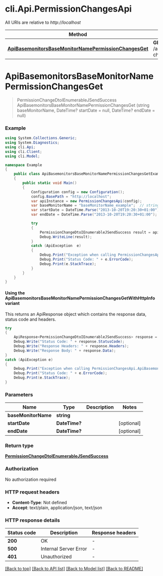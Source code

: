 # cli.Api.PermissionChangesApi

All URIs are relative to *http://localhost*

| Method | HTTP request | Description |
|--------|--------------|-------------|
| [**ApiBasemonitorsBaseMonitorNamePermissionChangesGet**](PermissionChangesApi.md#apibasemonitorsbasemonitornamepermissionchangesget) | **GET** /api/basemonitors/{baseMonitorName}/permission-changes |  |

<a id="apibasemonitorsbasemonitornamepermissionchangesget"></a>
# **ApiBasemonitorsBaseMonitorNamePermissionChangesGet**
> PermissionChangeDtoIEnumerableJSendSuccess ApiBasemonitorsBaseMonitorNamePermissionChangesGet (string baseMonitorName, DateTime? startDate = null, DateTime? endDate = null)



### Example
```csharp
using System.Collections.Generic;
using System.Diagnostics;
using cli.Api;
using cli.Client;
using cli.Model;

namespace Example
{
    public class ApiBasemonitorsBaseMonitorNamePermissionChangesGetExample
    {
        public static void Main()
        {
            Configuration config = new Configuration();
            config.BasePath = "http://localhost";
            var apiInstance = new PermissionChangesApi(config);
            var baseMonitorName = "baseMonitorName_example";  // string | 
            var startDate = DateTime.Parse("2013-10-20T19:20:30+01:00");  // DateTime? |  (optional) 
            var endDate = DateTime.Parse("2013-10-20T19:20:30+01:00");  // DateTime? |  (optional) 

            try
            {
                PermissionChangeDtoIEnumerableJSendSuccess result = apiInstance.ApiBasemonitorsBaseMonitorNamePermissionChangesGet(baseMonitorName, startDate, endDate);
                Debug.WriteLine(result);
            }
            catch (ApiException  e)
            {
                Debug.Print("Exception when calling PermissionChangesApi.ApiBasemonitorsBaseMonitorNamePermissionChangesGet: " + e.Message);
                Debug.Print("Status Code: " + e.ErrorCode);
                Debug.Print(e.StackTrace);
            }
        }
    }
}
```

#### Using the ApiBasemonitorsBaseMonitorNamePermissionChangesGetWithHttpInfo variant
This returns an ApiResponse object which contains the response data, status code and headers.

```csharp
try
{
    ApiResponse<PermissionChangeDtoIEnumerableJSendSuccess> response = apiInstance.ApiBasemonitorsBaseMonitorNamePermissionChangesGetWithHttpInfo(baseMonitorName, startDate, endDate);
    Debug.Write("Status Code: " + response.StatusCode);
    Debug.Write("Response Headers: " + response.Headers);
    Debug.Write("Response Body: " + response.Data);
}
catch (ApiException e)
{
    Debug.Print("Exception when calling PermissionChangesApi.ApiBasemonitorsBaseMonitorNamePermissionChangesGetWithHttpInfo: " + e.Message);
    Debug.Print("Status Code: " + e.ErrorCode);
    Debug.Print(e.StackTrace);
}
```

### Parameters

| Name | Type | Description | Notes |
|------|------|-------------|-------|
| **baseMonitorName** | **string** |  |  |
| **startDate** | **DateTime?** |  | [optional]  |
| **endDate** | **DateTime?** |  | [optional]  |

### Return type

[**PermissionChangeDtoIEnumerableJSendSuccess**](PermissionChangeDtoIEnumerableJSendSuccess.md)

### Authorization

No authorization required

### HTTP request headers

 - **Content-Type**: Not defined
 - **Accept**: text/plain, application/json, text/json


### HTTP response details
| Status code | Description | Response headers |
|-------------|-------------|------------------|
| **200** | OK |  -  |
| **500** | Internal Server Error |  -  |
| **401** | Unauthorized |  -  |

[[Back to top]](#) [[Back to API list]](../README.md#documentation-for-api-endpoints) [[Back to Model list]](../README.md#documentation-for-models) [[Back to README]](../README.md)

